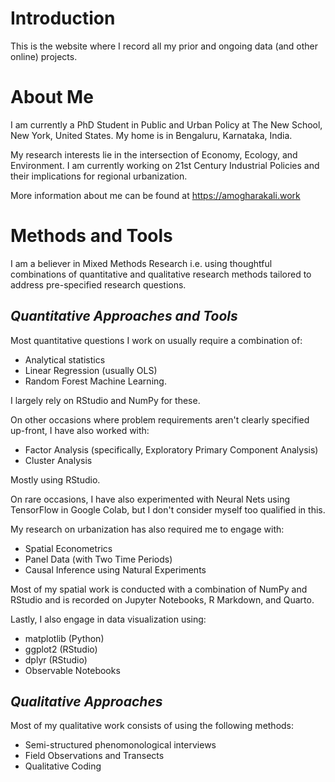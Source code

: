 # Introduction

This is the website where I record all my prior and ongoing data (and other online) projects. 

# About Me
I am currently a PhD Student in Public and Urban Policy at The New School, New York, United States. My home is in Bengaluru, Karnataka, India. 

My research interests lie in the intersection of Economy, Ecology, and Environment. I am currently working on 21st Century Industrial Policies and their implications for regional urbanization. 

More information about me can be found at https://amogharakali.work

# Methods and Tools
I am a believer in Mixed Methods Research i.e. using thoughtful combinations of quantitative and qualitative research methods tailored to address pre-specified research questions. 

## _Quantitative Approaches and Tools_

Most quantitative questions I work on usually require a combination of:
- Analytical statistics
- Linear Regression (usually OLS)
- Random Forest Machine Learning. 

I largely rely on RStudio and NumPy for these. 

On other occasions where problem requirements aren't clearly specified up-front, I have also worked with:
- Factor Analysis (specifically, Exploratory Primary Component Analysis)
- Cluster Analysis

Mostly using RStudio. 

On rare occasions, I have also experimented with Neural Nets using TensorFlow in Google Colab, but I don't consider myself too qualified in this. 

My research on urbanization has also required me to engage with:
- Spatial Econometrics 
- Panel Data (with Two Time Periods) 
- Causal Inference using Natural Experiments 

Most of my spatial work is conducted with a combination of NumPy and RStudio and is recorded on Jupyter Notebooks, R Markdown, and Quarto. 

Lastly, I also engage in data visualization using:
- matplotlib (Python)
- ggplot2 (RStudio)
- dplyr (RStudio)
- Observable Notebooks 

## _Qualitative Approaches_
Most of my qualitative work consists of using the following methods:
- Semi-structured phenomonological interviews
- Field Observations and Transects
- Qualitative Coding 

